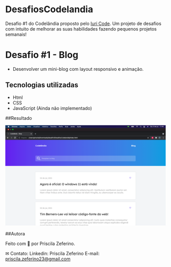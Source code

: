 # DesafiosCodelandia
 
Desafio #1 do Codelândia proposto pelo [Iuri Code](https://github.com/iuricode/desafios-codelandia). Um projeto de desafios com intuito de melhorar as suas habilidades fazendo pequenos projetos semanais!

# Desafio #1 - Blog

- Desenvolver um mini-blog com layout responsivo e animação. 

## Tecnologias utilizadas

- Html
- CSS
- JavaScript (Ainda não implementado)

##Resultado

![Desafio 1 - Blog](Desafio1-Codelandia.png)

##Autora

Feito com 🧡 por Priscila Zeferino.

✉ Contato:
Linkedin: Priscila Zeferino
E-mail: priscila.zeferino23@gmail.com
